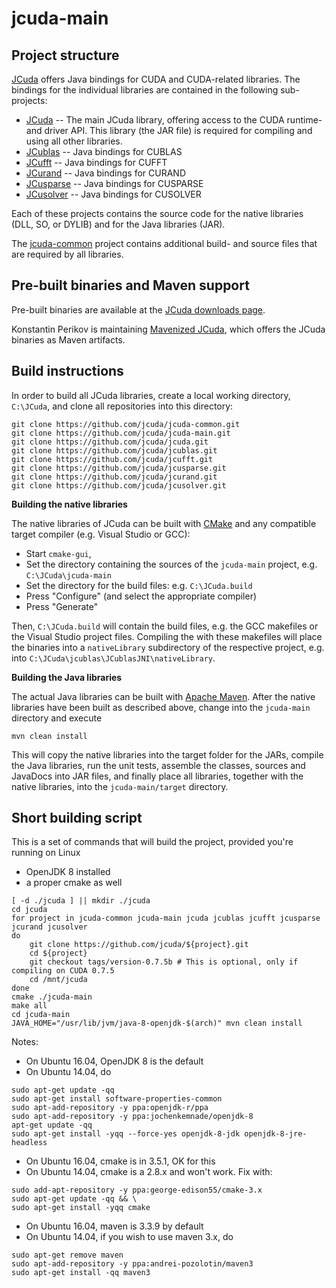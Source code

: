 # jcuda-main


Project structure
-----------------

[JCuda](http://jcuda.org/) offers Java bindings for CUDA and CUDA-related 
libraries. The bindings for the individual libraries are contained in the
following sub-projects:

* [JCuda](https://github.com/jcuda/jcuda) -- The main JCuda library, offering
access to the CUDA runtime- and driver API. This library (the JAR file) is
required for compiling and using all other libraries.
* [JCublas](https://github.com/jcuda/jcublas) -- Java bindings for CUBLAS
* [JCufft](https://github.com/jcuda/jcufft) -- Java bindings for CUFFT
* [JCurand](https://github.com/jcuda/jcurand) -- Java bindings for CURAND
* [JCusparse](https://github.com/jcuda/jcusparse) -- Java bindings for CUSPARSE
* [JCusolver](https://github.com/jcuda/jcusolver) -- Java bindings for CUSOLVER

Each of these projects contains the source code for the native libraries
(DLL, SO, or DYLIB) and for the Java libraries (JAR). 

The [jcuda-common](https://github.com/jcuda/jcuda-common) project contains
additional build- and source files that are required by all libraries.


Pre-built binaries and Maven support 
------------------

Pre-built binaries are available at the 
[JCuda downloads page](http://www.jcuda.org/downloads/downloads.html).

Konstantin Perikov is maintaining 
[Mavenized JCuda](https://github.com/MysterionRise/mavenized-jcuda),
which offers the JCuda binaries as Maven artifacts.  



Build instructions
------------------
 
In order to build all JCuda libraries, create a local working directory,
`C:\JCuda`, and clone all repositories into this directory: 

    git clone https://github.com/jcuda/jcuda-common.git
    git clone https://github.com/jcuda/jcuda-main.git
    git clone https://github.com/jcuda/jcuda.git
    git clone https://github.com/jcuda/jcublas.git
    git clone https://github.com/jcuda/jcufft.git
    git clone https://github.com/jcuda/jcusparse.git
    git clone https://github.com/jcuda/jcurand.git
    git clone https://github.com/jcuda/jcusolver.git


**Building the native libraries**

The native libraries of JCuda can be built with [CMake](http://www.cmake.org/)
and any compatible target compiler (e.g. Visual Studio or GCC):

* Start `cmake-gui`,
* Set the directory containing the sources of the `jcuda-main` project, e.g. `C:\JCuda\jcuda-main`
* Set the directory for the build files: e.g. `C:\JCuda.build`
* Press "Configure" (and select the appropriate compiler)
* Press "Generate"

Then, `C:\JCuda.build` will contain the build files, e.g. the
GCC makefiles or the Visual Studio project files. Compiling the
with these makefiles will place the binaries into a `nativeLibrary`
subdirectory of the respective project, e.g. into 
`C:\JCuda\jcublas\JCublasJNI\nativeLibrary`.


**Building the Java libraries**

The actual Java libraries can be built with 
[Apache Maven](https://maven.apache.org/). After the native libraries
have been built as described above, change into the `jcuda-main` directory
and execute 

    mvn clean install

This will copy the native libraries into the target folder for the 
JARs, compile the Java libraries, run the unit tests, assemble the 
classes, sources and JavaDocs into JAR files, and finally place all 
libraries, together with the native libraries, into the 
`jcuda-main/target` directory.


Short building script
---------------------

This is a set of commands that will build the project, provided you're running on Linux

* OpenJDK 8 installed
* a proper cmake as well

```
[ -d ./jcuda ] || mkdir ./jcuda
cd jcuda
for project in jcuda-common jcuda-main jcuda jcublas jcufft jcusparse jcurand jcusolver
do 
	git clone https://github.com/jcuda/${project}.git
	cd ${project}
	git checkout tags/version-0.7.5b # This is optional, only if compiling on CUDA 0.7.5
	cd /mnt/jcuda
done
cmake ./jcuda-main
make all
cd jcuda-main
JAVA_HOME="/usr/lib/jvm/java-8-openjdk-$(arch)" mvn clean install
```

Notes: 

* On Ubuntu 16.04, OpenJDK 8 is the default
* On Ubuntu 14.04, do 

``` 
sudo apt-get update -qq
sudo apt-get install software-properties-common
sudo apt-add-repository -y ppa:openjdk-r/ppa
sudo apt-add-repository -y ppa:jochenkemnade/openjdk-8
apt-get update -qq
sudo apt-get install -yqq --force-yes openjdk-8-jdk openjdk-8-jre-headless
```

* On Ubuntu 16.04, cmake is in 3.5.1, OK for this
* On Ubuntu 14.04, cmake is a 2.8.x and won't work. Fix with: 

```
sudo add-apt-repository -y ppa:george-edison55/cmake-3.x
sudo apt-get update -qq && \
sudo apt-get install -yqq cmake
```

* On Ubuntu 16.04, maven is 3.3.9 by default
* On Ubuntu 14.04, if you wish to use maven 3.x, do 

```
sudo apt-get remove maven
sudo apt-add-repository -y ppa:andrei-pozolotin/maven3
sudo apt-get install -qq maven3
```